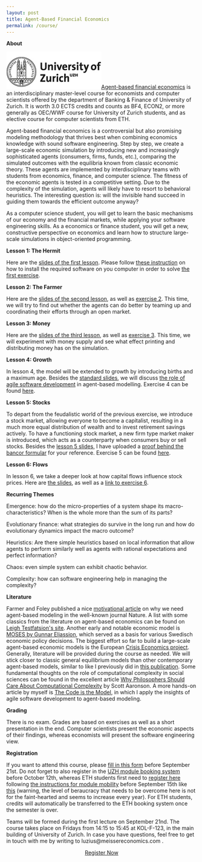 ```yaml
---
layout: post
title: Agent-Based Financial Economics
permalink: /course/
---
```


<b>About</b>

<p><img src="/assets/images/uzh.jpg" alt="" class="image left"><a href="https://studentservices.uzh.ch/uzh/anonym/vvz/index.html#/modules/list/2017/003/50773378-50772427/details/SM/50857786">Agent-based financial economics</a> is an interdisciplinary master-level course for economists and computer scientists offered by the department of Banking & Finance of University of Zurich. It is worth 3.0 ECTS credits and counts as BF4, ECON2, or more generally as OEC/WWF course for University of Zurich students, and as elective course for computer scientists from ETH.</p>

<p>Agent-based financial economics is a controversial but also promising modeling methodology that thrives best when combining economics knowledge with sound software engineering. Step by step, we create a large-scale economic simulation by introducing new and increasingly sophisticated agents (consumers, firms, funds, etc.), comparing the simulated outcomes with the equilibria known from classic economic theory. These agents are implemented by interdisciplinary teams with students from economics, finance, and computer science. The fitness of the economic agents is tested in a competitive setting. Due to the complexity of the simulation, agents will likely have to resort to behavioral heuristics. The interesting question is: will the invisible hand succeed in guiding them towards the efficient outcome anyway?</p>

<p>As a computer science student, you will get to learn the basic mechanisms of our economy and the financial markets, while applying your software engineering skills. As a economics or finance student, you will get a new, constructive perspective on economics and learn how to structure large-scale simulations in object-oriented programming.</p>

<b>Lesson 1: The Hermit</b>

<p>Here are the <a href="/assets/abfe-lesson1.pdf">slides of the first lesson</a>. Please follow <a href="/course/setup">these instruction</a> on how to install the required software on you computer in order to solve <a href="https://github.com/meisser/course2018/blob/master/exercises/journal/exercise01-task.md">the first exercise</a>.</p>

<b>Lesson 2: The Farmer</b>

<p>Here are the <a href="/assets/abfe-lesson2.pdf">slides of the second lesson</a>, as well as <a href="https://github.com/meisser/course2018/blob/master/exercises/journal/exercise02-task.md">exercise 2</a>. This time, we will try to find out whether the agents can do better by teaming up and coordinating their efforts through an open market.</p>

<b>Lesson 3: Money</b>

<p>Here are the <a href="/assets/abfe-lesson3.pdf">slides of the third lesson</a>, as well as <a href="https://github.com/meisser/course2018/blob/master/exercises/journal/exercise03-task.md">exercise 3</a>. This time, we will experiment with money supply and see what effect printing and distributing money has on the simulation.</p>

<b>Lesson 4: Growth</b>

<p>In lesson 4, the model will be extended to growth by introducing births and a maximum age. Besides the <a href="/assets/abfe-lesson4.pdf">standard slides</a>, we will discuss <a href="/assets/abfe-lesson4-agile.pdf">the role of agile software development</a> in agent-based modelling. Exercise 4 can be found <a href="https://github.com/meisser/course2018/blob/master/exercises/journal/exercise04-task.md">here</a>.</p>

<b>Lesson 5: Stocks</b>

<p>To depart from the feudalistic world of the previous exercise, we introduce a stock market, allowing everyone to become a capitalist, resulting in a much more equal distribution of wealth and to invest retirement savings actively. To have a functioning stock market, a new firm type market maker is introduced, which acts as a counterparty when consumers buy or sell stocks. Besides the <a href="/assets/abfe-lesson5.pdf">lesson 5 slides</a>, I have uploaded a <a href="/assets/abfe-lesson5-bancor.pdf">proof behind the bancor formular</a> for your reference. Exercise 5 can be found <a href="https://github.com/meisser/course2018/blob/master/exercises/journal/exercise05-task.md">here</a>.</p>

<b>Lesson 6: Flows</b>

<p>In lesson 6, we take a deeper look at how capital flows influence stock prices. Here are <a href="/assets/abfe-lesson6.pdf">the slides</a>, as well as a <a href="https://github.com/meisser/course2018/blob/master/exercises/journal/exercise06-task.md">link to exercise 6</a>.</p>

<!--

<b>Lesson 7: Equality</b>

<p>Lesson 7 is on measuring equality and discusses the World3 model by the Club of Rome. Here are <a href="/assets/abfe-lesson7.pdf">the slides</a> and the <a href="https://github.com/meisser/course2018/blob/master/exercises/journal/exercise07-task.md">exercise</a>.</p>

<b>Lesson 8: Testing</b>

<p>Lesson 8 is about unit tests and test driven development, using the example of market making. It is easy to test whether market making is done well, but it is hard to actually come up with a good market making strategy, making this problem well-suited for testing. Here are <a href="/assets/abfe-lesson8.pdf">the slides</a> and the accompanying <a href="https://github.com/meisser/course2018/blob/master/exercises/journal/exercise08-task.md">exercise</a>.</p>

<b>Lesson 9: Capital</b>

<p>In lesson 9, we extend the model to capital by making land tradable and producible. A newly introduced agent RealEstateAgent does not only act as a market maker for land, but also has a production function to convert man-hours into land (think of land development, deforestation, building roads, etc.). However, this production function has "a memory" and is shared among all real estate agents. Thus, it gets increasingly harder to develop new land, depending on how much land has already been produced. Here are <a href="/assets/abfe-lesson9.pdf">the slides</a>, some <a href="/assets/heuristics-presentation.pdf">auxiliary slides on the farm's production decision</a>, and <a href="/assets/overfishing.xlsx">excel sheet for the overfishing example</a>, and the description <a href="https://github.com/meisser/course2018/blob/master/exercises/journal/exercise09-task.md">task for the final presentation</a>.</p>

<b>Lesson 10: Leverage</b>

<p>In lesson 10, we discuss how leverage can affect stock market returns using the paper <a href="https://arxiv.org/abs/0908.1555">Leverage Causes Fat Tails and Clustered Volatility</a> by Thurner et al.. However, we won't add leverage to our simulation as it is complex enough already. Here are the <a href="/assets/abfe-lesson10.pdf">slides</a>, and some <a href="/assets/abfe-lesson10-leverage.pdf">auxiliary slides</a>.</p>

<b>Lesson 11: Learning</b>

<p>In lesson 11, we discuss different learning methods as well as the Santa Fe artifical stock market (<a href="/assets/abfe-lesson11.pdf">slides</a>). Furthermore, we look at the state of the competitive simulation and discuss how to improve your agents.</p>

<b>Lesson 12: Student Presentations</b>

<b>Lesson 13: Student Presentations</b>

<p>In lesson 13, we discussed the results, with auxiliary slides that can be <a href="/assets/abfe-lesson13.pdf">found here</a>.</p>

-->

<b>Recurring Themes</b>

<p>Emergence: how do the micro-properties of a system shape its macro-characteristics? When is the whole more than the sum of its parts?

Evolutionary finance: what strategies do survive in the long run and how do evolutionary dynamics impact the macro outcome?

Heuristics: Are there simple heuristics based on local information that allow agents to perform similarly well as agents with rational expectations and perfect information?

Chaos: even simple system can exhibit chaotic behavior.

Complexity: how can software engineering help in managing the complexity?</p>

<b>Literature</b>

<p>Farmer and Foley published a nice <a href="https://www.researchgate.net/profile/Duncan_Foley/publication/51437577_The_Economy_Needs_Agent-Based_Modeling/links/5714ccb108aeebe07c06c72e/The-Economy-Needs-Agent-Based-Modeling.pdf">motivational article</a> on why we need agent-based modeling in the well-known journal Nature. A list with some classics from the literature on agent-based economics can be found on <a href="http://www2.econ.iastate.edu/tesfatsi/afinance.htm#BasicRead">Leigh Testfatsion's site</a>. Another early and notable economic model is <a href="http://www.ifn.se/storage/cms/91fc7b2ed0f3440a918871ffa0a36d73/59024245407a4a3fadebca71db86015e/pdf/B79AF4E97E52C2C7723DD26462792BE1AB13FF08/Wp222.pdf?MediaArchive_ForceDownload=true&PropertyName=File1&ValueIndex=0">MOSES by Gunnar Eliassion</a>, which served as a basis for various Swedisch economic policy decisions. The biggest effort so far to build a large-scale agent-based economic models is the European <a href="http://www.crisis-economics.eu/">Crisis Economics project</a>. Generally, literature will be provided during the course as needed. We will stick closer to classic general equilibrium models than other contemporary agent-based models, similar to like I previously did in <a href="https://link.springer.com/article/10.1007/s10614-016-9616-x">this publication</a>. Some fundamental thoughts on the role of computational complexity in social sciences can be found in the excellent article <a href="https://arxiv.org/pdf/1108.1791.pdf">Why Philosophers Should Care About Computational Complexity</a> by Scott Aaronson. A more hands-on article by myself is <a href="http://meissereconomics.com/2017/06/22/code.html#main">The Code is the Model</a>, in which I apply the insights of agile software development to agent-based modeling.</p>

<b>Grading</b>

<p>There is no exam. Grades are based on exercises as well as a short presentation in the end. Computer scientists present the economic aspects of their findings, whereas economists will present the software engineering view.</p>

<b>Registration</b>

<p>If you want to attend this course, please <a href="https://docs.google.com/forms/d/e/1FAIpQLSfiUZGNaYk8NIR_RWXHa7f5W4S-vUUTmfpFBs0hOOgmZ22x-w/viewform?usp=sf_link">fill in this form</a> before September 21st. Do not forget to also register in the <a href="https://idagreen.uzh.ch/mb/">UZH module booking system</a> before October 12th, whereas ETH students first need to <a href="https://studentservices.uzh.ch/uzh/application?sap-language=EN&sap-ui-language=EN#/Logon">register here</a> following <a href="https://www.uzh.ch/cmsssl/en/studies/application/chmobilityin.html">the instructions for module mobility</a> before September 15th like <a href="/assets/images/bureaucracy.jpg">this</a> (warning, the level of beraucracy that needs to be overcome here is not for the faint-hearted and seems to increase every year). For ETH students, credits will automatically be transferred to the ETH booking system once the semester is over.</p>

<p>Teams will be formed during the first lecture on September 21nd. The course takes place on Fridays from 14:15 to 15:45 at KOL-F-123, in the main building of University of Zurich. In case you have questions, feel free to get in touch with me by writing to luzius@meissereconomics.com .</p>

<p><center><a href="https://docs.google.com/forms/d/e/1FAIpQLSfiUZGNaYk8NIR_RWXHa7f5W4S-vUUTmfpFBs0hOOgmZ22x-w/viewform?usp=sf_link" class="button button-style1">Register Now</a></center></p>

